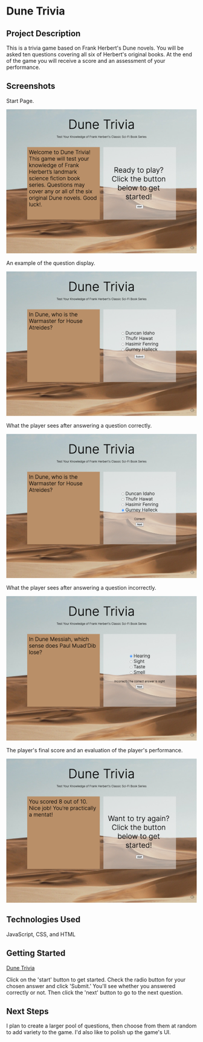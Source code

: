 # **Dune Trivia**

## Project Description

This is a trivia game based on Frank Herbert's Dune novels. You will be asked ten questions covering all six of Herbert's original books. At the end of the game you will receive a score and an assessment of your performance.

## Screenshots
Start Page.

![Project 1 - Start Page](https://github.com/philberdecio/Dune-Trivia/blob/main/screenshots/start.png?raw=true)

An example of the question display.

![Project 1 - Question](https://github.com/philberdecio/Dune-Trivia/blob/main/screenshots/question.png?raw=true)

What the player sees after answering a question correctly.

![Project 1 - Correct](https://github.com/philberdecio/Dune-Trivia/blob/main/screenshots/correct.png?raw=true)

What the player sees after answering a question incorrectly.

![Project 1 - Incorrect](https://github.com/philberdecio/Dune-Trivia/blob/main/screenshots/incorrect.png?raw=true)

The player's final score and an evaluation of the player's performance.

![Project 1 - Result](https://github.com/philberdecio/Dune-Trivia/blob/main/screenshots/result.png?raw=true)

## Technologies Used

JavaScript, CSS, and HTML

## Getting Started

[Dune Trivia](https://philberdecio.github.io/Dune-Trivia/)

Click on the 'start' button to get started. Check the radio button for your chosen answer and click 'Submit.' You'll see whether you answered correctly or not. Then click the 'next' button to go to the next question.

## Next Steps

I plan to create a larger pool of questions, then choose from them at random to add variety to the game. I'd also like to polish up the game's UI.